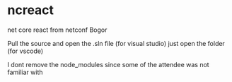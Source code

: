 # ncreact
net core react from netconf Bogor

Pull the source and open the .sln file (for visual studio)
just open the folder (for vscode)

I dont remove the node_modules since some of the attendee was not familiar with


